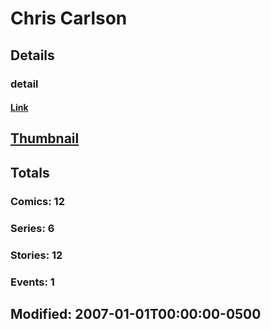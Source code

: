 # Chris  Carlson 
## Details
### detail
#### [Link](http://marvel.com/comics/creators/4000/chris_carlson?utm_campaign=apiRef&utm_source=225578a89fc76f3d20fbffda5d17a88d)
## [Thumbnail](http://i.annihil.us/u/prod/marvel/i/mg/b/40/image_not_available.jpg)
## Totals
### Comics: 12
### Series: 6
### Stories: 12
### Events: 1
## Modified: 2007-01-01T00:00:00-0500